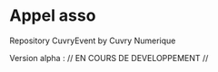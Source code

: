 # Appel asso
Repository CuvryEvent by Cuvry Numerique

Version alpha :
 // EN COURS DE DEVELOPPEMENT //
